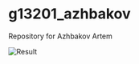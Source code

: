 # g13201_azhbakov
Repository for Azhbakov Artem

![Result](https://pp.userapi.com/c631619/v631619778/32e64/cys8f7tDfbc.jpg)
